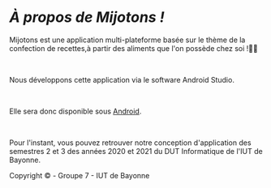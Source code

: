 <h1><i> À propos de Mijotons ! </i></h1>

Mijotons est une application multi-plateforme basée sur le thème de la confection de recettes,à partir des aliments que l'on possède chez soi !👨‍🍳

<br>

Nous développons cette application via le software Android Studio. 

<br>

Elle sera donc disponible sous <ins>Android</ins>.

<br>

Pour l'instant, vous pouvez retrouver notre conception d'application des semestres 2 et 3 des années 2020 et 2021 du DUT Informatique de l'IUT de Bayonne.
  
Copyright ©️ - Groupe 7 - IUT de Bayonne

<br>
